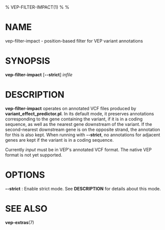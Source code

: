 % VEP-FILTER-IMPACT(1)
%
%

# NAME

vep-filter-impact - position-based filter for VEP variant annotations

# SYNOPSIS

**vep-filter-impact** [**--strict**] *infile*

# DESCRIPTION

**vep-filter-impact** operates on annotated VCF files produced by **variant_effect_predictor.pl**.
In its default mode, it preserves annotations corresponding to the gene containing the variant, if it is in a coding sequence, as well as the nearest gene downstream of the variant.
If the second-nearest downstream gene is on the opposite strand, the annotation for this is also kept.
When running with **--strict**, no annotations for adjacent genes are kept if the variant is in a coding sequence.

Currently *input* must be in VEP's annotated VCF format.
The native VEP format is not yet supported.

# OPTIONS

**--strict**
:	Enable strict mode. See **DESCRIPTION** for details about this mode.

# SEE ALSO

**vep-extras**(7)
